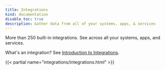 ```yaml
---
title: Integrations
kind: documentation
disable_toc: true
description: Gather data from all of your systems, apps, & services
---
```


More than 250 built-in integrations. See across all your systems, apps, and services.

What's an integration? See [Introduction to Integrations][1].

{{< partial name="integrations/integrations.html" >}}

[1]: /getting_started/integrations

